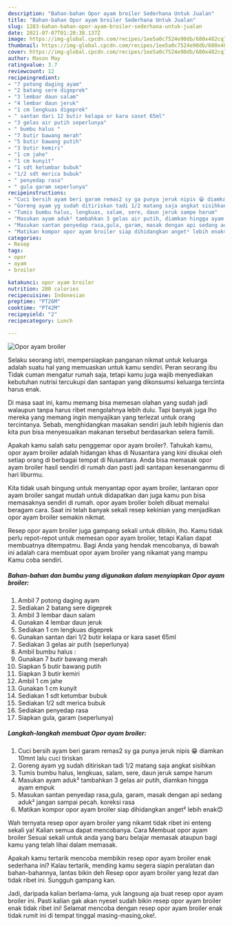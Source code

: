 ```yaml
---
description: "Bahan-bahan Opor ayam broiler Sederhana Untuk Jualan"
title: "Bahan-bahan Opor ayam broiler Sederhana Untuk Jualan"
slug: 1283-bahan-bahan-opor-ayam-broiler-sederhana-untuk-jualan
date: 2021-07-07T01:20:38.137Z
image: https://img-global.cpcdn.com/recipes/1ee5a0c7524e90db/680x482cq70/opor-ayam-broiler-foto-resep-utama.jpg
thumbnail: https://img-global.cpcdn.com/recipes/1ee5a0c7524e90db/680x482cq70/opor-ayam-broiler-foto-resep-utama.jpg
cover: https://img-global.cpcdn.com/recipes/1ee5a0c7524e90db/680x482cq70/opor-ayam-broiler-foto-resep-utama.jpg
author: Mason May
ratingvalue: 3.7
reviewcount: 12
recipeingredient:
- "7 potong daging ayam"
- "2 batang sere digeprek"
- "3 lembar daun salam"
- "4 lembar daun jeruk"
- "1 cm lengkuas digeprek"
- " santan dari 12 butir kelapa or kara saset 65ml"
- "3 gelas air putih seperlunya"
- " bumbu halus "
- "7 butir bawang merah"
- "5 butir bawang putih"
- "3 butir kemiri"
- "1 cm jahe"
- "1 cm kunyit"
- "1 sdt ketumbar bubuk"
- "1/2 sdt merica bubuk"
- " penyedap rasa"
- " gula garam seperlunya"
recipeinstructions:
- "Cuci bersih ayam beri garam remas2 sy ga punya jeruk nipis 😁 diamkan 10mnt lalu cuci tiriskan"
- "Goreng ayam yg sudah ditiriskan tadi 1/2 matang saja angkat sisihkan"
- "Tumis bumbu halus, lengkuas, salam, sere, daun jeruk sampe harum"
- "Masukan ayam aduk² tambahkan 3 gelas air putih, diamkan hingga ayam empuk"
- "Masukan santan penyedap rasa,gula, garam, masak dengan api sedang aduk² jangan sampai pecah. koreksi rasa"
- "Matikan kompor opor ayam broiler siap dihidangkan anget² lebih enak😊"
categories:
- Resep
tags:
- opor
- ayam
- broiler

katakunci: opor ayam broiler 
nutrition: 280 calories
recipecuisine: Indonesian
preptime: "PT26M"
cooktime: "PT42M"
recipeyield: "2"
recipecategory: Lunch

---
```



![Opor ayam broiler](https://img-global.cpcdn.com/recipes/1ee5a0c7524e90db/680x482cq70/opor-ayam-broiler-foto-resep-utama.jpg)

Selaku seorang istri, mempersiapkan panganan nikmat untuk keluarga adalah suatu hal yang memuaskan untuk kamu sendiri. Peran seorang ibu Tidak cuman mengatur rumah saja, tetapi kamu juga wajib menyediakan kebutuhan nutrisi tercukupi dan santapan yang dikonsumsi keluarga tercinta harus enak.

Di masa  saat ini, kamu memang bisa memesan olahan yang sudah jadi walaupun tanpa harus ribet mengolahnya lebih dulu. Tapi banyak juga lho mereka yang memang ingin menyajikan yang terlezat untuk orang tercintanya. Sebab, menghidangkan masakan sendiri jauh lebih higienis dan kita pun bisa menyesuaikan makanan tersebut berdasarkan selera famili. 



Apakah kamu salah satu penggemar opor ayam broiler?. Tahukah kamu, opor ayam broiler adalah hidangan khas di Nusantara yang kini disukai oleh setiap orang di berbagai tempat di Nusantara. Anda bisa memasak opor ayam broiler hasil sendiri di rumah dan pasti jadi santapan kesenanganmu di hari liburmu.

Kita tidak usah bingung untuk menyantap opor ayam broiler, lantaran opor ayam broiler sangat mudah untuk didapatkan dan juga kamu pun bisa memasaknya sendiri di rumah. opor ayam broiler boleh dibuat memalui beragam cara. Saat ini telah banyak sekali resep kekinian yang menjadikan opor ayam broiler semakin nikmat.

Resep opor ayam broiler juga gampang sekali untuk dibikin, lho. Kamu tidak perlu repot-repot untuk memesan opor ayam broiler, tetapi Kalian dapat membuatnya ditempatmu. Bagi Anda yang hendak mencobanya, di bawah ini adalah cara membuat opor ayam broiler yang nikamat yang mampu Kamu coba sendiri.

<!--inarticleads1-->

##### Bahan-bahan dan bumbu yang digunakan dalam menyiapkan Opor ayam broiler:

1. Ambil 7 potong daging ayam
1. Sediakan 2 batang sere digeprek
1. Ambil 3 lembar daun salam
1. Gunakan 4 lembar daun jeruk
1. Sediakan 1 cm lengkuas digeprek
1. Gunakan  santan dari 1/2 butir kelapa or kara saset 65ml
1. Sediakan 3 gelas air putih (seperlunya)
1. Ambil  bumbu halus :
1. Gunakan 7 butir bawang merah
1. Siapkan 5 butir bawang putih
1. Siapkan 3 butir kemiri
1. Ambil 1 cm jahe
1. Gunakan 1 cm kunyit
1. Sediakan 1 sdt ketumbar bubuk
1. Sediakan 1/2 sdt merica bubuk
1. Sediakan  penyedap rasa
1. Siapkan  gula, garam (seperlunya)




<!--inarticleads2-->

##### Langkah-langkah membuat Opor ayam broiler:

1. Cuci bersih ayam beri garam remas2 sy ga punya jeruk nipis 😁 diamkan 10mnt lalu cuci tiriskan
1. Goreng ayam yg sudah ditiriskan tadi 1/2 matang saja angkat sisihkan
1. Tumis bumbu halus, lengkuas, salam, sere, daun jeruk sampe harum
1. Masukan ayam aduk² tambahkan 3 gelas air putih, diamkan hingga ayam empuk
1. Masukan santan penyedap rasa,gula, garam, masak dengan api sedang aduk² jangan sampai pecah. koreksi rasa
1. Matikan kompor opor ayam broiler siap dihidangkan anget² lebih enak😊




Wah ternyata resep opor ayam broiler yang nikamt tidak ribet ini enteng sekali ya! Kalian semua dapat mencobanya. Cara Membuat opor ayam broiler Sesuai sekali untuk anda yang baru belajar memasak ataupun bagi kamu yang telah lihai dalam memasak.

Apakah kamu tertarik mencoba membikin resep opor ayam broiler enak sederhana ini? Kalau tertarik, mending kamu segera siapin peralatan dan bahan-bahannya, lantas bikin deh Resep opor ayam broiler yang lezat dan tidak ribet ini. Sungguh gampang kan. 

Jadi, daripada kalian berlama-lama, yuk langsung aja buat resep opor ayam broiler ini. Pasti kalian gak akan nyesel sudah bikin resep opor ayam broiler enak tidak ribet ini! Selamat mencoba dengan resep opor ayam broiler enak tidak rumit ini di tempat tinggal masing-masing,oke!.

